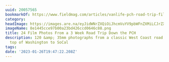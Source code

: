 ```yaml
---
uuid: 20057565
bookmarkOf: https://www.fieldmag.com/articles/vanlife-pch-road-trip-film
category: 
headImage: https://images.are.na/eyJidWNrZXQiOiJhcmVuYV9pbWFnZXMiLCJrZXkiOiIyMDA1NzU2NS9vcmlnaW5hbF84ZTE0NDVjY2U5N2IwMGEyM2JkNDI2Y2NkMDY0NmM4OC5wbmciLCJlZGl0cyI6eyJyZXNpemUiOnsid2lkdGgiOjEyMDAsImhlaWdodCI6MTIwMCwiZml0IjoiaW5zaWRlIiwid2l0aG91dEVubGFyZ2VtZW50Ijp0cnVlfSwid2VicCI6eyJxdWFsaXR5Ijo5MH0sImpwZWciOnsicXVhbGl0eSI6OTB9LCJyb3RhdGUiOm51bGx9fQ==?bc=0
imageName: 8e1445cce97b00a23bd426ccd0646c88.png
title: 24 Film Photos From a 3 Week Road Trip Down the PCH
description: 120 &amp; 35mm photographs from a classic West Coast road trip from the
  top of Washington to SoCal
tags: 
date: '2023-01-26T19:47:22.208Z'
---
```


